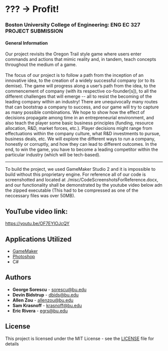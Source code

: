 # ??? -> Profit!

### Boston University College of Engineering: ENG EC 327 PROJECT SUBMISSION

#### General Information

Our project revisits the Oregon Trail style game where users enter commands and actions that mimic reality and, in tandem, teach concepts throughout the medium of a game. <br> <br>
The focus
of our project is to follow a path from the inception of an innovative idea, to the creation of a widely successful company (or to its demise). The game will progress along a user’s path from
the idea, to the commencement of company (with its respective co-founder[s]), to all the different challenges that will emerge -- all to resist the becoming of the leading company within
an industry! There are unequivocally many routes that can bootstrap a company to success, and our game will try to capture as many possible combinations. We hope to show how the effect of
decisions propagate among time in an entrepreneurial environment, and also teach the player some basic business principles (funding, resource allocation, R&D, market forces, etc.). Player
decisions might range from effectuations within the company culture, what R&D investments to pursue, business deals, etc. We will explore the different ways to run a company, honestly or
corruptly, and how they can lead to different outcomes. In the end, to win the game, you have to become a leading competitor within the particular industry (which will be tech-based).

---

To build the project, we used GameMaker Studio 2 and it is impossible to build without this proprietary engine.  For reference all of our code is screenshotted and located at ./misc/CodeScreenshotsForReference.docx, and our functionality shall be demonstrated by the youtube video below adn the zipped executable (This had to be compressed as one of the neccessary files was over 50MB).

## YouTube video link: 
https://youtu.be/OF7EYIOJcQY


## Applications Utilized

* [GameMaker](https://www.yoyogames.com/gamemaker)
* [Photoshop](https://www.adobe.com/products/photoshop.html)
* C#

## Authors

* **George Sorescu** - sorescu@bu.edu
* **Devin Bidstrup** - dbids@bu.edu
* **Allen Zou** - allenzou@bu.edu
* **Sam Krasnoff** - krasnoff@bu.edu 
* **Eric Rivera** - egrs@bu.edu 

## License

This project is licensed under the MIT License - see the [LICENSE](LICENSE) file for details
